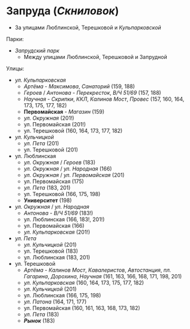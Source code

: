# Запруда (*Скниловок*)

* За улицами Люблинской, Терешковой и *Кульпарковской*

Парки:

* *Запрудский парк*
  * Между улицами Люблинской, Терешковой и Запрудной

Улицы:

* *ул. Кульпарковская*
  * *Артёма* - *Максимова*, *Санаторий* (159, 188)
  * *Героев* / *Антонова* - *Перекресток*, *В/Ч 51/69* (157, 188)
  * *Научная* - *Скрипки*, *ККЛ*, *Калинов Мост*, *Провес* (157, 160, 164, 173, 175, 177, 182)
  * **Первомайская** - *Магазин* (159)
  * *ул. Окружная* (201!)
  * ул. Первомайская (201!)
  * ул. Терешковой (160, 164, 173, 177, 182)
* *ул. Кульчицкой*
  * *ул. Пета* (201)
  * ул. Терешковой (201)
* ул. Люблинская
  * *ул. Окружная* / *Героев* (183)
  * *ул. Окружная* / *ул. Народная* (166)
  * *ул. Окружная* / *ул. Первомайская* (201)
  * ул. Первомайская (175)
  * *ул. Пета* (183, 201)
  * ул. Терешковой (166, 175, 198)
  * **Университет** (198)
* *ул. Окружная* / *ул. Народная*
  * *Антонова* - *В/Ч 51/69* (183!)
  * ул. Люблинская (166, 183!, 201!)
  * ул. Первомайская (166)
  * *ул. Кульпарковская* (201!)
* *ул. Пета*
  * *ул. Кульчицкой* (201)
  * ул. Терешковой (183)
  * ул. Люблинская (183, 201)
* ул. Терешковой
  * *Артёма* - *Калинов Мост*, *Кавалеристов*, *Автостанция*, *пл. Гагарина*, *Дорохина*, *Научная* (161, 163, 166, 168, 171, 198, 201)
  * *ул. Кульпарковская* (160, 164, 173, 175, 177, 182)
  * *ул. Кульчицкой* (201)
  * ул. Люблинская (166, 175, 198)
  * *ул. Патона* (164, 171, 177)
  * ул. Первомайская (160, 161, 163, 168, 173, 182)
  * *ул. Пета* (183)
  * ***Рынок*** (183)
